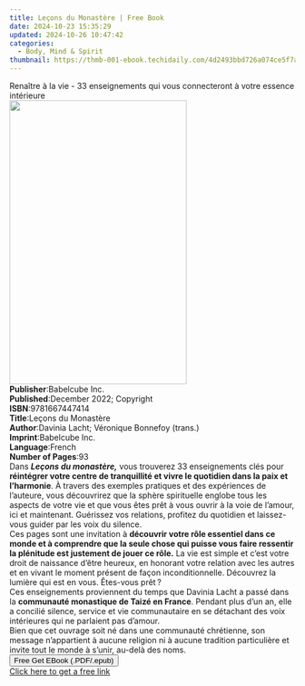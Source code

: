 ```yaml
---
title: Leçons du Monastère | Free Book
date: 2024-10-23 15:35:29
updated: 2024-10-26 10:47:42
categories:
  - Body, Mind & Spirit
thumbnail: https://thmb-001-ebook.techidaily.com/4d2493bbd726a074ce5f7af12b49a99e8eb3944a2f292d7854def4d3f2c3357b.jpg
---
```

<main id="book-container">
  <div class="flex flex-col">
    <div class="book-brief flex-1 py-6 px-4 sm:p-6 md:py-10 md:px-8">
      <!-- brief-->
      <div class="book-brief-main">
        Renaître à la vie - 33 enseignements qui vous connecteront à votre
        essence intérieure
      </div>
    </div>
    <div
      class="book-meta-info flex-1 grid gap-4 col-start-1 col-end-3 row-start-1 sm:mb-6 sm:grid-cols-4 lg:gap-6 lg:col-start-2 lg:row-end-6 lg:row-span-6 lg:mb-0"
    >
      <div
        class="book-meta-info-left place-content-center mt-4 p-4 text-sm leading-6 col-start-2 col-span-2 dark:text-slate-400"
      >
        <img
          class="w-full h-500 object-cover rounded-lg sm:h-255 sm:col-span-2 lg:col-span-full"
          src="https://img-001-ebook.techidaily.com/71c2687615eed3c9824d1f911fc6c4def9cef79e1faf3407e20f098006f4c87d.jpg"
          alt=""
          width="312"
          height="500"
        />
      </div>
      <div
        class="book-meta-info-right mt-2 col-start-1 row-start-2 col-span-3 self-center"
      >
        <!-- meta data  -->
        <div class="flex flex-col px-4 md:px-8">
          <div class="flex-1">
            <strong>Publisher</strong>:<span class="px-2">Babelcube Inc.</span>
          </div>
          <div class="flex-1">
            <strong>Published</strong>:<span class="px-2"
              >December 2022; Copyright</span
            >
          </div>
          <div class="flex-1">
            <strong>ISBN</strong>:<span class="px-2">9781667447414</span>
          </div>
          <div class="flex-1">
            <strong>Title</strong>:<span class="px-2">Leçons du Monastère</span>
          </div>
          <div class="flex-1">
            <strong>Author</strong>:<span class="px-2"
              >Davinia Lacht; Véronique Bonnefoy (trans.)</span
            >
          </div>
          <div class="flex-1">
            <strong>Imprint</strong>:<span class="px-2">Babelcube Inc.</span>
          </div>
          <div class="flex-1">
            <strong>Language</strong>:<span class="px-2">French</span>
          </div>
          <div class="flex-1">
            <strong>Number of Pages</strong>:<span class="px-2">93</span>
          </div>
        </div>
      </div>
    </div>
    <div class="book-description flex-1 py-6 px-4 sm:p-6 md:py-10 md:px-8">
      <div class="book-description-main">
        <div accordion-content="" id="description">
          Dans <b><i>Leçons du monastère,</i></b> vous trouverez 33
          enseignements clés pour
          <b
            >réintégrer votre centre de tranquillité et vivre le quotidien dans
            la paix et l’harmonie</b
          >. À travers des exemples pratiques et des expériences de l’auteure,
          vous découvrirez que la sphère spirituelle englobe tous les aspects de
          votre vie et que vous êtes prêt à vous ouvrir à la voie de l’amour,
          ici et maintenant. Guérissez vos relations, profitez du quotidien et
          laissez-vous guider par les voix du silence.<br />Ces pages sont une
          invitation à
          <b
            >découvrir votre rôle essentiel dans ce monde et à comprendre que la
            seule chose qui puisse vous faire ressentir la plénitude est
            justement de jouer ce rôle.</b
          >
          La vie est simple et c’est votre droit de naissance d’être heureux, en
          honorant votre relation avec les autres et en vivant le moment présent
          de façon inconditionnelle. Découvrez la lumière qui est en vous.
          Êtes-vous prêt ?<br />Ces enseignements proviennent du temps que
          Davinia Lacht a passé dans la
          <b>communauté monastique de Taizé en France</b>. Pendant plus d’un an,
          elle a concilié silence, service et vie communautaire en se détachant
          des voix intérieures qui ne parlaient pas d’amour.<br />Bien que cet
          ouvrage soit né dans une communauté chrétienne, son message
          n’appartient à aucune religion ni à aucune tradition particulière et
          invite tout le monde à s’unir, au-delà des noms.<br />
        </div>
        <div class="accordion-fader"></div>
      </div>
    </div>
    <div class="book-excerpts flex-1 py-6 px-4 sm:p-6 md:py-10 md:px-8"></div>
    <div
      class="book-about-author flex-1 py-6 px-4 sm:p-6 md:py-10 md:px-8"
    ></div>
    <div class="book-free-get flex-1 py-6 px-4 sm:p-6 md:py-10 md:px-8">
      <button
        id="btn-free-get"
        class="bg-blue-500 hover:bg-blue-700 text-white font-bold py-2 px-4 rounded"
      >
        Free Get EBook (.PDF/.epub)
      </button>
      <div id="countdown-display" class="px-2 text-lg mt-2"></div>
      <a
        id="free-link"
        class="hidden bg-blue-500 hover:bg-blue-700 text-white font-bold py-2 px-4 rounded"
        href="https://www.ebooks.com/en-us/book/210742498/le-ons-du-monast-re/davinia-lacht/"
        target="_blank"
        >Click here to get a free link</a
      >
    </div>
    <script>
      let countdownTime = 0;
      let countdownInterval = null;
      document
        .getElementById('btn-free-get')
        .addEventListener('click', startCountdown);
      function startCountdown() {
        countdownTime = new Date().getTime() + 60000 * 3;
        countdownInterval = setInterval(updateCountdown, 1000);
        document.getElementById('btn-free-get').disabled = true;
        document
          .getElementById('btn-free-get')
          .classList.add('bg-gray-500', 'cursor-not-allowed');
      }
      function updateCountdown() {
        let currentTime = new Date().getTime();
        let timeLeft = countdownTime - currentTime;
        let secondsLeft = Math.floor(timeLeft / 1000);
        document.getElementById('countdown-display').innerHTML =
          `Remaining time: ${secondsLeft} seconds.`;
        if (secondsLeft <= 0) {
          clearInterval(countdownInterval);
          document.getElementById('btn-free-get').classList.add('hidden');
          document.getElementById('free-link').classList.remove('hidden');
          document.getElementById('countdown-display').innerHTML = '';
        }
      }
    </script>
  </div>
</main>
